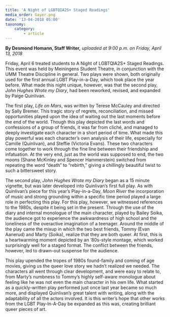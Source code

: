 ```yaml
---
title: 'A Night of LGBTQIA2S+ Staged Readings'
media_order: Gayer.png
date: '13-04-2018 05:00'
taxonomy:
    category:
        - article
---
```


**By Desmond Homann, Staff Writer,** _uploaded at 9:00 p.m. on Friday, April 13, 2018_

Friday, April 6 treated students to A Night of LGBTQIA2S+ Staged Readings. This event was held by Meiningens Student Theatre, in conjunction with the UMM Theatre Discipline in general. Two plays were shown, both originally used for the first annual LGBT Play-in-a-Day, which took place the year before. What made this night unique, however, was that the second play, _John Hughes Wrote my Diary_, had been reworked, revised, and expanded by Paige Quinlivan. 

The first play, _Life on Mars_, was written by Terese McCauley and directed by Sally Bremer. This tragic story of regrets, reconciliation, and missed opportunities played upon the idea of waiting out the last moments before the end of the world. Though this play depicted the last words and confessions of a group of friends, it was far from cliché, and managed to deeply investigate each character in a short period of time. What made this play powerful was each character’s own analysis of their life, especially for Camille (Quinlivan), and Steffie (Victoria Evans). These two characters come together to work through the fine line between their friendship and infatuation. At the very end, just as the world was supposed to end, the two moons (Shane McKinley and Spencer Hammerstein) switched from repeating the word “death” to “rebirth,” giving a chillingly beautiful twist to such a bittersweet story.

The second play, _John Hughes Wrote my Diary_ began as a 15 minute vignette, but was later developed into Quinlivan’s first full play. As with Quinlivan’s piece for this year’s Play-in-a-Day, _Moon River_ the incorporation of music and strong grounding within a specific time period played a large role in perfecting this play. For this play, however, we witnessed references to the 1980s, despite it being set in the present. Through the use of the diary and internal monologue of the main character, played by Bailey Soika, the audience got to experience the awkwardness of high school and the loneliness of the overactive imagination of a teenager. Around the middle of the play came the mixup in which the two best friends, Tommy (Evan Aanerud) and Marty (Soika), realize that they are both queer. At first, this is a heartwarming moment depicted by an ‘80s-style montage, which worked surprisingly well for a staged format. The conflict between the friends, however, led to drawn-out suspense for the audience.

This play upended the tropes of 1980s found-family and coming of age movies, giving us the queer love story we hadn’t realized we needed. The characters all went through clear development, and were easy to relate to, from Marty’s numbness to Tommy’s highly self-aware monologue about feeling like he was not even the main character in his own life. What started as a quickly-written play performed just once last year became so much more, and displayed Quinlivan’s great talent with writing, along with the adaptability of all the actors involved. It is this writer’s hope that other works from the LGBT Play-In-A-Day be expanded as this was, creating brilliant queer pieces of art.



